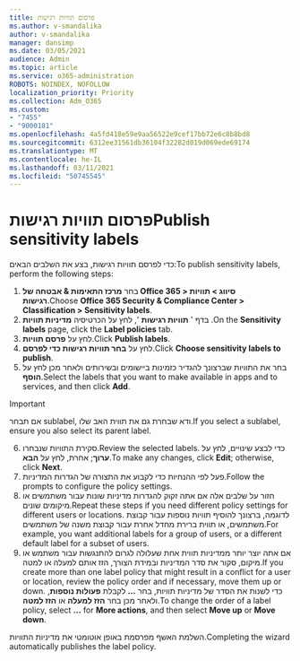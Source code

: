 ```yaml
---
title: פרסום תוויות רגישות
ms.author: v-smandalika
author: v-smandalika
manager: dansimp
ms.date: 03/05/2021
audience: Admin
ms.topic: article
ms.service: o365-administration
ROBOTS: NOINDEX, NOFOLLOW
localization_priority: Priority
ms.collection: Adm_O365
ms.custom:
- "7455"
- "9000181"
ms.openlocfilehash: 4a5fd418e59e9aa56522e9cef17bb72e6c8b8bd8
ms.sourcegitcommit: 6312ee31561db36104f32282d019d069ede69174
ms.translationtype: MT
ms.contentlocale: he-IL
ms.lasthandoff: 03/11/2021
ms.locfileid: "50745545"
---
```

# <a name="publish-sensitivity-labels"></a><span data-ttu-id="25a74-102">פרסום תוויות רגישות</span><span class="sxs-lookup"><span data-stu-id="25a74-102">Publish sensitivity labels</span></span>

<span data-ttu-id="25a74-103">כדי לפרסם תוויות רגישות, בצע את השלבים הבאים:</span><span class="sxs-lookup"><span data-stu-id="25a74-103">To publish sensitivity labels, perform the following steps:</span></span>

1. <span data-ttu-id="25a74-104">בחר **מרכז התאימות & אבטחה של Office 365 > סיווג > תוויות רגישות**.</span><span class="sxs-lookup"><span data-stu-id="25a74-104">Choose **Office 365 Security & Compliance Center > Classification > Sensitivity labels**.</span></span>
2. <span data-ttu-id="25a74-105">בדף ' **תוויות רגישות** ', לחץ על הכרטיסיה **מדיניות תוויות** .</span><span class="sxs-lookup"><span data-stu-id="25a74-105">On the **Sensitivity labels** page, click the **Label policies** tab.</span></span>
3. <span data-ttu-id="25a74-106">לחץ על **פרסם תוויות**.</span><span class="sxs-lookup"><span data-stu-id="25a74-106">Click **Publish labels**.</span></span>
4. <span data-ttu-id="25a74-107">לחץ על **בחר תוויות רגישות כדי לפרסם**.</span><span class="sxs-lookup"><span data-stu-id="25a74-107">Click **Choose sensitivity labels to publish**.</span></span> 
5. <span data-ttu-id="25a74-108">בחר את התוויות שברצונך להגדיר כזמינות ביישומים ובשירותים ולאחר מכן לחץ על **הוסף**.</span><span class="sxs-lookup"><span data-stu-id="25a74-108">Select the labels that you want to make available in apps and to services, and then click **Add**.</span></span>
> [!IMPORTANT]
> <span data-ttu-id="25a74-109">אם תבחר sublabel, ודא שבחרת גם את תווית האב שלו.</span><span class="sxs-lookup"><span data-stu-id="25a74-109">If you select a sublabel, ensure you also select its parent label.</span></span>
6. <span data-ttu-id="25a74-110">סקירת התוויות שנבחרו.</span><span class="sxs-lookup"><span data-stu-id="25a74-110">Review the selected labels.</span></span> <span data-ttu-id="25a74-111">כדי לבצע שינויים, לחץ על **ערוך**; אחרת, לחץ על **הבא**.</span><span class="sxs-lookup"><span data-stu-id="25a74-111">To make any changes, click **Edit**; otherwise, click **Next**.</span></span>
7. <span data-ttu-id="25a74-112">פעל לפי ההנחיות כדי לקבוע את התצורה של הגדרות המדיניות.</span><span class="sxs-lookup"><span data-stu-id="25a74-112">Follow the prompts to configure the policy settings.</span></span>
8. <span data-ttu-id="25a74-113">חזור על שלבים אלה אם אתה זקוק להגדרות מדיניות שונות עבור משתמשים או מיקומים שונים.</span><span class="sxs-lookup"><span data-stu-id="25a74-113">Repeat these steps if you need different policy settings for different users or locations.</span></span> <span data-ttu-id="25a74-114">לדוגמה, ברצונך להוסיף תוויות נוספות עבור קבוצת משתמשים, או תווית ברירת מחדל אחרת עבור קבוצת משנה של משתמשים.</span><span class="sxs-lookup"><span data-stu-id="25a74-114">For example, you want additional labels for a group of users, or a different default label for a subset of users.</span></span>
9. <span data-ttu-id="25a74-115">אם אתה יוצר יותר ממדיניות תווית אחת שעלולה לגרום להתנגשות עבור משתמש או מיקום, סקור את סדר המדיניות ובמידת הצורך, הזז אותם למעלה או למטה.</span><span class="sxs-lookup"><span data-stu-id="25a74-115">If you create more than one label policy that might result in a conflict for a user or location, review the policy order and if necessary, move them up or down.</span></span> <span data-ttu-id="25a74-116">כדי לשנות את הסדר של מדיניות תוויות, בחר **...** לקבלת **פעולות נוספות**, ולאחר מכן בחר **הזז למעלה** או **הזז למטה**.</span><span class="sxs-lookup"><span data-stu-id="25a74-116">To change the order of a label policy, select **...** for **More actions**, and then select **Move up** or **Move down**.</span></span>

<span data-ttu-id="25a74-117">השלמת האשף מפרסמת באופן אוטומטי את מדיניות התוויות.</span><span class="sxs-lookup"><span data-stu-id="25a74-117">Completing the wizard automatically publishes the label policy.</span></span>


